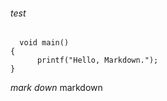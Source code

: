 ###### test  
      void main()
    {
          printf("Hello, Markdown.");
    }
*mark*
_down_ markdown
